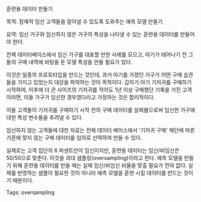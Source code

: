 훈련용 데이터 만들기

목적: 잠재적 임신 고객들을 알아낼 수 있도록 도와주는 예측 모델 만들기

요약: 임신 가구와 임신하지 않은 가구의 특성을 나타낼 수 있는 훈련용 데이터를 만들어야 한다.

전체 데이터베이스에서 임신 가구를 대표할 만한 사례를 모으고, 아기가 태어나기 전 그들의 구매 내역에 바탕을 둔 모델 특성을 만들 필요가 있다.

이것은 일종의 프로토타입을 만드는 것인데, 과거 아기를 가졌던 가구가 어떤 구매 습관들을 가지고 있었는지 대강을 파악하는 것이 목적이다. 갑자기 아기 기저귀를 구매하기 시작하여, 이후에 더 큰 사이즈의 기저귀를 적어도 1년 이상 구매했던 기록을 가진 고객이라면, 이들 가구가 임신한 경우였다라고 가정하는 것은 합리적이다.

이들 고객들이 기저귀를 구매하기 시작 전의 구매 데이터를 살펴봄으로써 임신한 가구에 대한 특성 변수들을 추려낼 수 있다.

임신하지 않는 고객들에 대한 자료는 전체 데이터 베이스에서 '기저귀 구매' 패던에 따른 기준에 맞지 않는 구매 데이터를 임의로 선택하여 만들 수 있다.

실제로는 고객 집단의 6 퍼센트만이 임신이지만, 훈련용 데이터는 임신/비임신은 50/50으로 맞춘다. 이것을 과대 샘플링(oversampling)이라고 한다. 예측 모델을 만들기 위해 훈련용 데이터를 만들 때는 실제 임신/비임신 비율을 맞출 필요가 전혀 없다. 실제를 반영하는 샘플이 필요한 것이 아니라 예측 모델을 훈련 시킬 데이터를 만드는 것이기 때문이다. 

Tags:
  oversampling